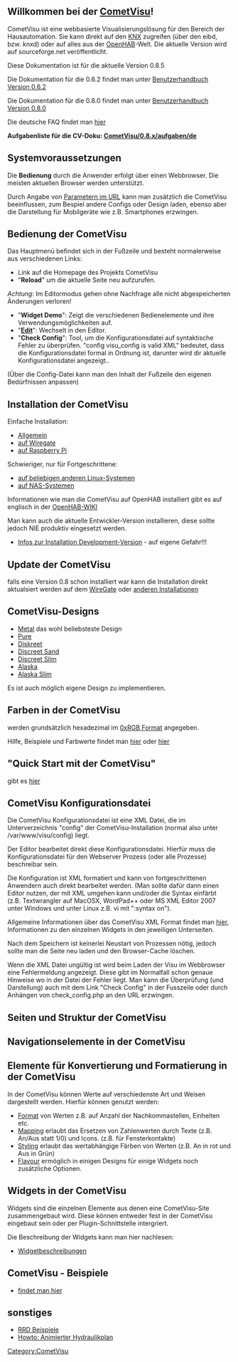 Willkommen bei der [CometVisu](CometVisu "wikilink")!
-----------------------------------------------------

CometVisu ist eine webbasierte Visualisierungslösung für den Bereich der Hausautomation. Sie kann direkt auf den [KNX](KNX "wikilink") zugreifen (über den eibd, bzw. knxd) oder auf alles aus der [OpenHAB](http://www.openhab.org/)-Welt. Die aktuelle Version wird auf sourceforge.net veröffentlicht.

Diese Dokumentation ist für die aktuelle Version 0.8.5

Die Dokumentation für die 0.6.2 findet man unter [Benutzerhandbuch Version 0.6.2](CometVisu/manual/de "wikilink")

Die Dokumentation für die 0.8.0 findet man unter [Benutzerhandbuch Version 0.8.0](CometVisu/0.8.0/manual/de "wikilink")

Die deutsche FAQ findet man [hier](CometVisu/FAQ_(Deutsch) "wikilink")

**Aufgabenliste für die CV-Doku: [CometVisu/0.8.x/aufgaben/de](CometVisu/0.8.x/aufgaben/de "wikilink")**

Systemvoraussetzungen
---------------------

Die **Bedienung** durch die Anwender erfolgt über einen Webbrowser. Die meisten aktuellen Browser werden unterstützt.

Durch Angabe von [Parametern im URL](CometVisu/URL_parameter/de "wikilink") kann man zusätzlich die CometVisu beeinflussen, zum Bespiel andere Configs oder Design laden, ebenso aber die Darstellung für Mobilgeräte wie z.B. Smartphones erzwingen.

Bedienung der CometVisu
-----------------------

Das Hauptmenü befindet sich in der Fußzeile und besteht normalerweise aus verschiedenen Links:

-   Link auf die Homepage des Projekts CometVisu
-   "**Reload**" um die aktuelle Seite neu aufzurufen.

  
  
*Achtung*: Im Editormodus gehen ohne Nachfrage alle nicht abgespeicherten Änderungen verloren!

-   "**Widget Demo**": Zeigt die verschiedenen Bedienelemente und ihre Verwendungsmöglichkeiten auf.
-   "**[Edit](CometVisu/0.8.x/editor/de "wikilink")**": Wechselt in den Editor.
-   "**Check Config**": Tool, um die Konfigurationsdatei auf syntaktische Fehler zu überprüfen. "config visu\_config is valid XML" bedeutet, dass die Konfigurationsdatei formal in Ordnung ist, darunter wird dir aktuelle Konfigurationsdatei angezeigt..

(Über die Config-Datei kann man den Inhalt der Fußzeile den eigenen Bedürfnissen anpassen)

Installation der CometVisu
--------------------------

Einfache Installation:

-   [Allgemein](CometVisu/Installation/de "wikilink")
-   [auf Wiregate](CometVisu/Installation/WireGate/de "wikilink")
-   [auf Raspberry Pi](CometVisu/Installation/Raspberry_Pi/de "wikilink")

Schwieriger, nur für Fortgeschrittene:

-   [auf beliebigen anderen Linux-Systemen](CometVisu/0.8.x/installation/de/linux "wikilink")
-   [auf NAS-Systemen](CometVisu/0.8.x/installation/de/nas "wikilink")

Informationen wie man die CometVisu auf OpenHAB installiert gibt es auf englisch in der [OpenHAB-WIKI](https://github.com/openhab/openhab/wiki/Comet-Visu)

Man kann auch die aktuelle Entwickler-Version installieren, diese sollte jedoch NIE produktiv eingesetzt werden.

-   [Infos zur Installation Development-Version](CometVisu/HowTo_install_the_development_version_on_the_WireGate "wikilink") - auf eigene Gefahr!!!

Update der CometVisu
--------------------

falls eine Version 0.8 schon installiert war kann die Installation direkt aktualsiert werden auf dem [WireGate](CometVisu/0.8.x/manual/updatewiregate/de "wikilink") oder [anderen Installationen](CometVisu/0.8.x/manual/updateother/de "wikilink")

CometVisu-Designs
-----------------

-   [Metal](CometVisu/demo_config/swiss/de "wikilink") das wohl beliebsteste Design
-   [Pure](CometVisu/0.8.x/designs/pure/de/ "wikilink")
-   [Diskreet](CometVisu/0.8.x/designs/diskreet/de/ "wikilink")
-   [Discreet Sand](CometVisu/0.8.x/designs/discreet_sand/de/ "wikilink")
-   [Discreet Slim](CometVisu/0.8.x/designs/discreet_slim/de/ "wikilink")
-   [Alaska](CometVisu/0.8.x/designs/alaska/de/ "wikilink")
-   [Alaska Slim](CometVisu/0.8.x/designs/alaska_slim/de/ "wikilink")

Es ist auch möglich eigene Design zu implementieren.

Farben in der CometVisu
-----------------------

werden grundsätzlich hexadezimal im [0xRGB Format](http://de.wikipedia.org/wiki/Hexadezimale_Farbdefinition) angegeben.

Hilfe, Beispiele und Farbwerte findet man [hier](http://www.z1-web.de/Webmaster-Tools-HTML-HEX_Farbcodes_Tools) oder [hier](http://de.selfhtml.org/helferlein/farben.htm)

"Quick Start mit der CometVisu"
-------------------------------

gibt es [hier](CometVisu/0.8.x/quickstart/de "wikilink")

CometVisu Konfigurationsdatei
-----------------------------

Die CometVisu Konfigurationsdatei ist eine XML Datei, die im Unterverzeichnis "config" der CometVisu-Installation (normal also unter /var/www/visu/config) liegt.

Der Editor bearbeitet direkt diese Konfigurationsdatei. Hierfür muss die Konfigurationsdatei für den Webserver Prozess (oder alle Prozesse) beschreibar sein.

Die Konfiguration ist XML formatiert und kann von fortgeschrittenen Anwendern auch direkt bearbeitet werden. (Man sollte dafür dann einen Editor nutzen, der mit XML umgehen kann und/oder die Syntax einfärbt (z.B. Textwrangler auf MacOSX, WordPad++ oder MS XML Editor 2007 unter Windows und unter Linux z.B. vi mit ":syntax on").

Allgemeine Informationen über das CometVisu XML Format findet man [hier](CometVisu/XML-Elemente "wikilink"), Informationen zu den einzelnen Widgets in den jeweiligen Unterseiten.

Nach dem Speichern ist keinerlei Neustart von Prozessen nötig, jedoch sollte man die Seite neu laden und den Browser-Cache löschen.

Wenn die XML Datei ungültig ist wird beim Laden der Visu im Webbrowser eine Fehlermeldung angezeigt. Diese gibt im Normalfall schon genaue Hinweise wo in der Datei der Fehler liegt. Man kann die Überprüfung (und Darstellung) auch mit dem Link "Check Config" in der Fusszeile oder durch Anhängen von check\_config.php an den URL erzwingen.

Seiten und Struktur der CometVisu
---------------------------------

Navigationselemente in der CometVisu
------------------------------------

Elemente für Konvertierung und Formatierung in der CometVisu
------------------------------------------------------------

In der CometVisu können Werte auf verschiedenste Art und Weisen dargestellt werden. Hierfür können genutzt werden:

-   [Format](CometVisu/0.8.x/format/de "wikilink") von Werten z.B. auf Anzahl der Nachkommastellen, Einheiten etc.
-   [Mapping](CometVisu/0.8.x/mapping/de "wikilink") erlaubt das Ersetzen von Zahlenwerten durch Texte (z.B. An/Aus statt 1/0) und Icons. (z.B. für Fensterkontakte)
-   [Styling](CometVisu/0.8.x/styling/de "wikilink") erlaubt das wertabhängige Färben von Werten (z.B. An in rot und Aus in Grün)
-   [Flavour](CometVisu/0.8.x/flavour/de "wikilink") ermöglich in einigen Designs für einige Widgets noch zusätzliche Optionen.

Widgets in der CometVisu
------------------------

Widgets sind die einzelnen Elemente aus denen eine CometVisu-Site zusammengebaut wird. Diese können entweder fest in der CometVisu eingebaut sein oder per Plugin-Schnittstelle intergriert.

Die Beschreibung der Widgets kann man hier nachlesen:

-   [Widgetbeschreibungen](widgets/ "wikilink")

CometVisu - Beispiele
---------------------

-   [findet man hier](CometVisu/0.8.0/demo_config/de "wikilink")

sonstiges
---------

-   [RRD Beispiele](CometVisu/0.8.x/etc/rrd/de/ "wikilink")
-   [Howto: Animierter Hydraulikplan](CometVisu/0.8.x/Howto:_Animierter_Hydraulikplan "wikilink")

<Category:CometVisu>
